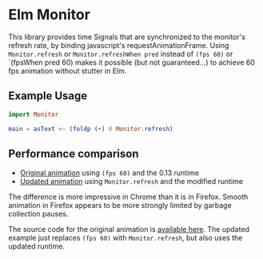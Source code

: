 # Elm Monitor

This library provides time Signals that are synchronized to the monitor's refresh rate, by binding javascript's requestAnimationFrame. Using `Monitor.refresh` or `Monitor.refreshWhen pred` instead of `(fps 60)` or `(fpsWhen pred 60) makes it possible (but not guaranteed...) to achieve 60 fps animation without stutter in Elm.

## Example Usage

```elm
import Monitor

main = asText <~ (foldp (+) 0 Monitor.refresh)
```

## Performance comparison

* [Original animation](http://jsbin.com/mutage) using `(fps 60)` and the 0.13 runtime
* [Updated animation](http://jsbin.com/cimele) using `Monitor.refresh` and the modified runtime

The difference is more impressive in Chrome than it is in Firefox. Smooth animation in Firefox appears to be more strongly limited by garbage collection pauses.

The source code for the original animation is [available here](http://share-elm.com/sprout/54684d3de4b00800031feba0). The updated example just replaces `(fps 60)` with `Monitor.refresh`, but also uses the updated runtime.

